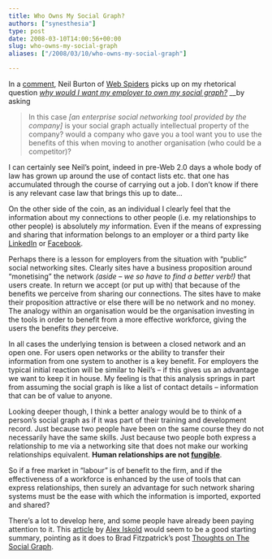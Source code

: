 ```yaml
---
title: Who Owns My Social Graph?
authors: ["synesthesia"]
type: post
date: 2008-03-10T14:00:56+00:00
slug: who-owns-my-social-graph 
aliases: ["/2008/03/10/who-owns-my-social-graph"]

---
```

In a [comment][1], Neil Burton of <a href="https://enterprise.snockles.com/" rel="external nofollow">Web Spiders</a> picks up on my rhetorical question [_why would I want my employer to own my social graph?_][2] __by asking

<blockquote cite="https://www.synesthesia.co.uk/blog/archives/2008/03/05/web-20-and-beyond-social-is-good-for-business/#comment-221143">
  <p>
    In this case <em>[an enterprise social networking tool provided by the company]</em> is your social graph actually intellectual property of the company? would a company who gave you a tool want you to use the benefits of this when moving to another organisation (who could be a competitor)?
  </p>
</blockquote>

I can certainly see Neil’s point, indeed in pre-Web 2.0 days a whole body of law has grown up around the use of contact lists etc. that one has accumulated through the course of carrying out a job. I don’t know if there is any relevant case law that brings this up to date…

On the other side of the coin, as an individual I clearly feel that the information about my connections to other people (i.e. my relationships to other people) is absolutely _my_ information. Even if the means of expressing and sharing that information belongs to an employer or a third party like [LinkedIn][3] or [Facebook][4].

Perhaps there is a lesson for employers from the situation with “public” social networking sites. Clearly sites have a business proposition around “monetising” the network _(aside – we so have to find a better verb!)_ that users create. In return we accept (or put up with) that because of the benefits we perceive from sharing our connections. The sites have to make their proposition attractive or else there will be no network and no money. The analogy within an organisation would be the organisation investing in the tools in order to benefit from a more effective workforce, giving the users the benefits _they_ perceive.

In all cases the underlying tension is between a closed network and an open one. For users open networks or the ability to transfer their information from one system to another is a key benefit. For employers the typical initial reaction will be similar to Neil’s – if this gives us an advantage we want to keep it in house. My feeling is that this analysis springs in part from assuming the social graph is like a list of contact details – information that can be of value to anyone.

Looking deeper though, I think a better analogy would be to think of a person’s social graph as if it was part of their training and development record. Just because two people have been on the same course they do not necessarily have the same skills. Just because two people both express a relationship to me via a networking site that does not make our working relationships equivalent. **Human relationships are not [fungible][5]**.

So if a free market in “labour” is of benefit to the firm, and if the effectiveness of a workforce is enhanced by the use of tools that can express relationships, then surely an advantage for such network sharing systems must be the ease with which the information is imported, exported and shared?

There’s a lot to develop here, and some people have already been paying attention to it. This [article][6] by [Alex Iskold][7] would seem to be a good starting summary, pointing as it does to Brad Fitzpatrick’s post [Thoughts on The Social Graph][8].

 [1]: https://www.synesthesia.co.uk/blog/archives/2008/03/05/web-20-and-beyond-social-is-good-for-business/#comment-221143
 [2]: https://www.synesthesia.co.uk/blog/archives/2008/03/05/web-20-and-beyond-social-is-good-for-business/
 [3]: https://www.linkedin.com/in/julianelve
 [4]: https://www.facebook.com/profile.php?id=524112789
 [5]: https://en.wikipedia.org/wiki/Fungibility
 [6]: https://www.readwriteweb.com/archives/social_graph_concepts_and_issues.php
 [7]: https://www.readwriteweb.com/about_alex.php
 [8]: https://bradfitz.com/social-graph-problem/